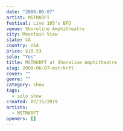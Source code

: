 ```yaml
---
date: "2008-06-07"
artist: MSTRKRFT
festival: Live 105's BFD
venue: Shoreline Amphitheatre
city: Mountain View
state: CA
country: USA
price: $10.53
solo: "Yes"
title: MSTRKRFT at Shoreline Amphitheatre
slug: 2008-06-07-mstrkrft
cover: ""
genre: ""
category: show
tags:
  - solo show
created: 02/15/2019
artists:
  - MSTRKRFT
openers: []
---
```

